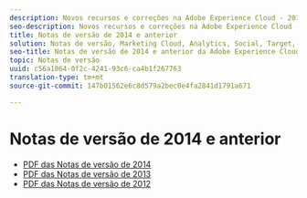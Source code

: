 ```yaml
---
description: Novos recursos e correções na Adobe Experience Cloud - 2014 e anterior.
seo-description: Novos recursos e correções na Adobe Experience Cloud - 2014 e anterior.
title: Notas de versão de 2014 e anterior
solution: Notas de versão, Marketing Cloud, Analytics, Social, Target, Media Optimizer
seo-title: Notas de versão de 2014 e anterior da Adobe Experience Cloud
topic: Notas de versão
uuid: c56a1064-0f2c-4241-93c6-ca4b1f267763
translation-type: tm+mt
source-git-commit: 147b01562e6c8d579a2bec0e4fa2841d1791a671

---
```



# Notas de versão de 2014 e anterior

* [PDF das Notas de versão de 2014](2014-Adobe-Experience-Cloud-Release-Notes.pdf)
* [PDF das Notas de versão de 2013](2013-Adobe-Experience-Cloud-Release-Notes.pdf)
* [PDF das Notas de versão de 2012](2012-Adobe-Experience-Cloud-Release-Notes.pdf)
